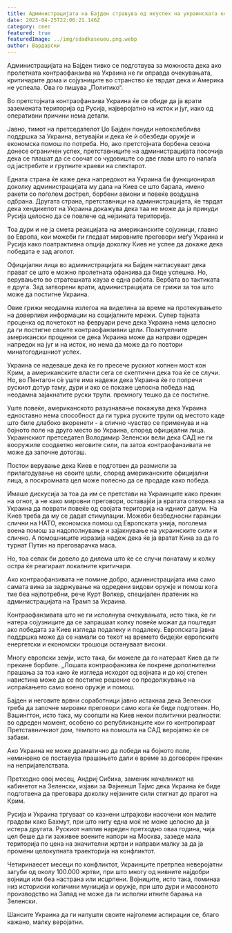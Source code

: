 ```yaml
---
title: Администрацијата на Бајден стравува од неуспех на украинската контраофанзива
date: 2023-04-25T22:06:21.146Z
category: свет
featured: true
featuredImage: ../img/sdadkaseueu.png.webp
author: Вардарски
---
```


Администрацијата на Бајден тивко се подготвува за можноста дека ако пролетната контраофанзива на Украина не ги оправда очекувањата, критичарите дома и сојузниците во странство ќе тврдат дека и Америка не успеала. Ова го пишува „Политико“.

Во претстојната контраофанзива Украина ќе се обиде да ја врати заземената територија од Русија, најверојатно на исток и југ, иако од оперативни причини нема детали.

Јавно, тимот на претседателот Џо Бајден понуди непоколеблива поддршка за Украина, ветувајќи и дека ќе ѝ обезбеди оружје и економска помош по потреба. Но, ако претстојната борбена сезона донесе ограничен успех, претставниците на администрацијата посочија дека се плашат да се соочат со чудовиште со две глави што го напаѓа од јастребите и групните краеви на спектарот.

Едната страна ќе каже дека напредокот на Украина би функционирал доколку администрацијата му дала на Киев се што барала, имено ракети со поголем дострел, борбени авиони и повеќе воздушна одбрана. Другата страна, претставници на администрацијата, ќе тврдат дека хендикепот на Украина докажува дека таа не може да ја принуди Русија целосно да се повлече од нејзината територија.

Тоа дури и не ја смета реакцијата на американските сојузници, главно во Европа, кои можеби ги гледаат мировните преговори меѓу Украина и Русија како поатрактивна опција доколку Киев не успее да докаже дека победата е зад аголот.

Официјални лица во администрацијата на Бајден нагласуваат дека прават се што е можно пролетната офанзива да биде успешна. Но, верувањето во стратешката кауза е една работа. Вербата во тактиката е друга. Зад затворени врати, администрацијата се грижи за тоа што може да постигне Украина.

Овие грижи неодамна излегоа на виделина за време на протекувањето на доверливи информации на социјалните мрежи. Супер тајната проценка од почетокот на февруари рече дека Украина нема целосно да ги постигне своите контраофанзивни цели. Поактуелните американски проценки се дека Украина може да направи одреден напредок на југ и на исток, но нема да може да го повтори минатогодишниот успех.

Украина се надеваше дека ќе го пресече рускиот копнен мост кон Крим, а американските власти сега се скептични дека тоа ќе се случи. Но, во Пентагон сè уште има надежи дека Украина ќе го попречи рускиот дотур таму, дури и ако се покаже целосна победа над неодамна зајакнатите руски трупи. премногу тешко да се постигне.

Уште повеќе, американското разузнавање покажува дека Украина едноставно нема способност да ги турка руските трупи од местото каде што биле длабоко вкоренети - а слично чувство се применува и на бојното поле на друго место во Украина, според официјални лица. Украинскиот претседател Володимир Зеленски вели дека САД не ги вооружиле соодветно неговите сили, па затоа контраофанзивата не може да започне дотогаш.

Постои верување дека Киев е подготвен да размисли за прилагодување на своите цели, според американските официјални лица, а поскромната цел може полесно да се продаде како победа.

Имаше дискусија за тоа да им се претстави на Украинците како прекин на огнот, а не како мировни преговори, оставајќи ја вратата отворена за Украина да поврати повеќе од својата територија на идниот датум. На Киев треба да му се дадат стимулации. Можеби безбедносни гаранции слични на НАТО, економска помош од Европската унија, поголема воена помош за надополнување и зајакнување на украинските сили и слично. А помошниците изразија надеж дека ќе ја вратат Кина за да го турнат Путин на преговарачка маса.

Но, тоа сепак би довело до дилема што ќе се случи понатаму и колку остра ќе реагираат локалните критичари.

Ако контраофанзивата не помине добро, администрацијата има само самата вина за задржување на одредени видови оружје и помош кога тие беа најпотребни, рече Курт Волкер, специјален пратеник на администрацијата на Трамп за Украина.

Контраофанзивата што не ги исполнува очекувањата, исто така, ќе ги натера сојузниците да се запрашаат колку повеќе можат да поштедат ако победата за Киев изгледа подалеку и подалеку. Европската јавна поддршка може да се намали со текот на времето бидејќи европските енергетски и економски трошоци остануваат високи.

Многу европски земји, исто така, би можеле да го натераат Киев да ги прекине борбите. „Лошата контраофанзива ќе покрене дополнителни прашања за тоа како ќе изгледа исходот од војната и до кој степен навистина може да се постигне решение со продолжување на испраќањето само воено оружје и помош.

Бајден и неговите врвни соработници јавно истакнаа дека Зеленски треба да започне мировни преговори само кога ќе биде подготвен. Но, Вашингтон, исто така, му соопшти на Киев некои политички реалности: во одреден момент, особено со републиканците кои го контролираат Претставничкиот дом, темпото на помошта на САД веројатно ќе се забави.

Ако Украина не може драматично да победи на бојното поле, неминовно се поставува прашањето дали е време за договорен прекин на непријателствата.

Претходно овој месец, Андриј Сибиха, заменик началникот на кабинетот на Зеленски, изјави за Фајненшл Тајмс дека Украина ќе биде подготвена да преговара доколку нејзините сили стигнат до прагот на Крим.

Русија и Украина тргуваат со казнени штрајкови насочени кон малите градови како Бахмут, при што ниту една моќ не може целосно да ја истера другата. Рускиот наплив нареден претходно оваа година, чија цел беше да ги заживее воените напори на Москва, зазеде мала територија по цена на значителни жртви и направи малку за да ја промени целокупната траекторија на конфликтот.

Четиринаесет месеци по конфликтот, Украинците претрпеа неверојатни загуби од околу 100.000 жртви, при што многу од нивните најдобри војници или беа настрана или исцрпени. Војниците, исто така, поминаа низ историски количини муниција и оружје, при што дури и масовното производство на Запад не може да ги исполни итните барања на Зеленски.

Шансите Украина да ги напушти своите најголеми аспирации се, благо кажано, малку веројатни.
